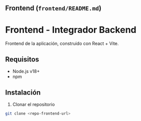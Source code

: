 ## **Frontend (`frontend/README.md`)**

# Frontend - Integrador Backend

Frontend de la aplicación, construido con React + Vite.

## Requisitos

- Node.js v18+  
- npm

## Instalación

1. Clonar el repositorio
```bash
git clone <repo-frontend-url>
